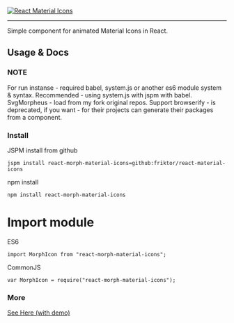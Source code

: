 [![React Material Icons](http://storage1.static.itmages.ru/i/15/0716/h_1437078591_4419135_61f7b85519.png)](http://friktor.github.io/react-material-icons/)
__________________
Simple component for animated Material Icons in React.

## Usage & Docs

### NOTE
For run instanse - required babel, system.js or another es6 module system & syntax. Recommended - using system.js with jspm with babel. SvgMorpheus - load from my fork original repos. Support browserify - is deprecated, if you want - for their projects can generate their packages from a component.

### Install
JSPM install from github

```jspm install react-morph-material-icons=github:friktor/react-material-icons```

npm install

```npm install react-morph-material-icons```

# Import module
ES6

```import MorphIcon from "react-morph-material-icons";```

CommonJS

```var MorphIcon = require("react-morph-material-icons");```

### More

[See Here (with demo)](http://friktor.github.io/react-material-icons/)
